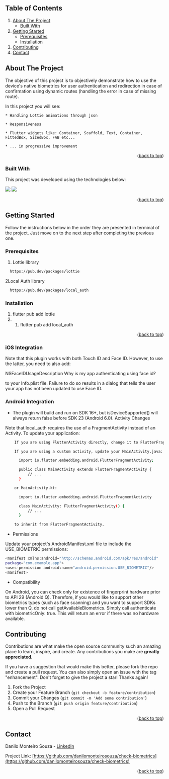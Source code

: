 <a name="readme-top"></a>

<!-- TABLE OF CONTENTS -->
## Table of Contents
  <ol>
    <li>
      <a href="#about-the-project">About The Project</a>
      <ul>
        <li><a href="#built-with">Built With</a></li>
      </ul>
    </li>
    <li>
      <a href="#getting-started">Getting Started</a>
      <ul>
        <li><a href="#prerequisites">Prerequisites</a></li>
        <li><a href="#installation">Installation</a></li>
      </ul>
    </li>
    <li><a href="#contributing">Contributing</a></li>
    <li><a href="#contact">Contact</a></li>
  </ol>


<!-- ABOUT THE PROJECT -->
## About The Project

The objective of this project is to objectively demonstrate how to use the device's native biometrics for user authentication and redirection in case of confirmation using dynamic routes (handling the error in case of missing route).

In this project you will see:

    * Handling Lottie animations through json

    * Responsiveness
    
    * Flutter widgets like: Container, Scaffold, Text, Container, FittedBox, SizedBox, FAB etc...
    
    * ... in progressive improvement

<p align="right">(<a href="#readme-top">back to top</a>)</p>

### Built With

This project was developed using the technologies below:

<img src="https://img.shields.io/badge/Dart-0175C2?style=for-the-badge&logo=dart&logoColor=white"/> <img src="https://img.shields.io/badge/Flutter-02569B?style=for-the-badge&logo=flutter&logoColor=white"/>

<p align="right">(<a href="#readme-top">back to top</a>)</p>

<!-- GETTING STARTED -->
## Getting Started

Follow the instructions below in the order they are presented in terminal of the project. Just move on to the next step after completing the previous one.

### Prerequisites

1. Lottie library

```sh
  https://pub.dev/packages/lottie
  ```

2Local Auth library

```sh
  https://pub.dev/packages/local_auth
  ```

### Installation

1. flutter pub add lottie
2. 1. flutter pub add local_auth

<p align="right">(<a href="#readme-top">back to top</a>)</p>

### iOS Integration

Note that this plugin works with both Touch ID and Face ID. However, to use the latter, you need to also add:

<key>NSFaceIDUsageDescription</key>
<string>Why is my app authenticating using face id?</string>

to your Info.plist file. Failure to do so results in a dialog that tells the user your app has not been updated to use Face ID.

### Android Integration

* The plugin will build and run on SDK 16+, but isDeviceSupported() will always return false before SDK 23 (Android 6.0).
  Activity Changes

Note that local_auth requires the use of a FragmentActivity instead of an Activity. To update your application:
```sh
    If you are using FlutterActivity directly, change it to FlutterFragmentActivity in your AndroidManifest.xml.

    If you are using a custom activity, update your MainActivity.java:

      import io.flutter.embedding.android.FlutterFragmentActivity;

      public class MainActivity extends FlutterFragmentActivity {
          // ...
      }

    or MainActivity.kt:

      import io.flutter.embedding.android.FlutterFragmentActivity

      class MainActivity: FlutterFragmentActivity() {
          // ...
      }

    to inherit from FlutterFragmentActivity.
  ```
* Permissions

Update your project's AndroidManifest.xml file to include the USE_BIOMETRIC permissions:
```sh
<manifest xmlns:android="http://schemas.android.com/apk/res/android"
package="com.example.app">
<uses-permission android:name="android.permission.USE_BIOMETRIC"/>
<manifest>
```

* Compatibility

On Android, you can check only for existence of fingerprint hardware prior to API 29 (Android Q). Therefore, if you would like to support other biometrics types (such as face scanning) and you want to support SDKs lower than Q, do not call getAvailableBiometrics. Simply call authenticate with biometricOnly: true. This will return an error if there was no hardware available.

<!-- CONTRIBUTING -->
## Contributing

Contributions are what make the open source community such an amazing place to learn, inspire, and create. Any contributions you make are **greatly appreciated**.

If you have a suggestion that would make this better, please fork the repo and create a pull request. You can also simply open an issue with the tag "enhancement".
Don't forget to give the project a star! Thanks again!

1. Fork the Project
2. Create your Feature Branch (`git checkout -b feature/contribution`)
3. Commit your Changes (`git commit -m 'Add some contribution'`)
4. Push to the Branch (`git push origin feature/contribution`)
5. Open a Pull Request

<p align="right">(<a href="#readme-top">back to top</a>)</p>


<!-- CONTACT -->
## Contact

Danilo Monteiro Souza - [Linkedin](linkedin.com/in/danilo-monteiro-souza-m-sc-771131a9)

Project Link: [https://github.com/danilomonteirosouza/check-biometrics](https://github.com/danilomonteirosouza/check-biometrics)

<p align="right">(<a href="#readme-top">back to top</a>)</p>

